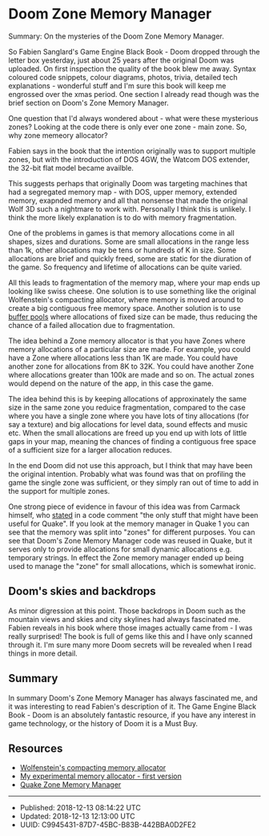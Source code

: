 # Doom Zone Memory Manager

Summary: On the mysteries of the Doom Zone Memory Manager.

So Fabien Sanglard's Game Engine Black Book - Doom dropped through the
letter box yesterday, just about 25 years after the original Doom was
uploaded. On first inspection the quality of the book blew me
away. Syntax coloured code snippets, colour diagrams, photos, trivia,
detailed tech explanations - wonderful stuff and I'm sure this book
will keep me engrossed over the xmas period. One section I already
read though was the brief section on Doom's Zone Memory Manager.

One question that I'd always wondered about - what were these
mysterious zones? Looking at the code there is only ever one zone -
main zone. So, why zone memeory allocator?

Fabien says in the book that the intention originally was to support
multiple zones, but with the introduction of DOS 4GW, the Watcom DOS
extender, the 32-bit flat model became availble.

This suggests perhaps that originally Doom was targeting machines that
had a segregated memory map - with DOS, upper memory, extended memory,
exapnded memory and all that nonsense that made the original Wolf 3D
such a nightmare to work with. Personally I think this is unlikely. I
think the more likely explanation is to do with memory fragmentation.

One of the problems in games is that memory allocations come in all
shapes, sizes and durations. Some are small allocations in the range
less than 1k, other allocations may be tens or hundreds of K in
size. Some allocations are brief and quickly freed, some are static
for the diuration of the game. So frequency and lifetime of
allocations can be quite varied.

All this leads to fragmentation of the memory map, where your map ends
up looking like swiss cheese. One solution is to use something like
the original Wolfenstein's compacting allocator, where memory is moved
around to create a big contiguous free memory space. Another solution
is to use [buffer
pools](https://coffeeandcode.neocities.org/diving-into-the-buffer-pool.html)
where allocations of fixed size can be made, thus reducing the chance
of a failed allocation due to fragmentation. 

The idea behind a Zone memory allocator is that you have Zones where
memory allocations of a particular size are made. For example, you
could have a Zone where allocations less than 1K are made. You could
have another zone for allocations from 8K to 32K. You could have
another Zone where allocations greater than 100k are made and so
on. The actual zones would depend on the nature of the app, in this
case the game.

The idea behind this is by keeping allocations of approxinately the
same size in the same zone you reduice fragmentation, compared to the
case where you have a single zone where you have lots of tiny
allocations (for say a texture) and big allocations for level data,
sound effects and music etc. When the small allocations are freed up
you end up with lots of little gaps in your map, meaning the chances
of finding a contiguous free space of a sufficient size for a larger
allocation reduces. 

In the end Doom did not use this approach, but I think that may have
been the original intention. Probably what was found was that on
profiling the game the single zone was sufficient, or they simply ran
out of time to add in the support for multiple zones. 

One strong piece of evidence in favour of this idea was from Carmack
himself, who [stated](https://doom.fandom.com/wiki/Zone_memory) in a
code comment "the only stuff that might have been useful for
Quake". If you look at the memory manager in Quake 1 you can see that
the memory was split into "zones" for different purposes. You can see
that Doom's Zone Memory Manager code was reused in Quake, but it
serves only to provide allocations for small dynamic allocations
e.g. temporary strings. In effect the Zone memory manager ended up
being used to manage the "zone" for small allocations, which is
somewhat ironic.

## Doom's skies and backdrops

As minor digression at this point. Those backdrops in Doom such as the
mountain views and skies and city skylines had always fascinated
me. Fabien reveals in his book where those images actually came from -
I was really surprised! The book is full of gems like this and I have
only scanned through it. I'm sure many more Doom secrets will be
revealed when I read things in more detail.

## Summary

In summary Doom's Zone Memory Manager has always fascinated me, and it
was interesting to read Fabien's description of it. The Game Engine
Black Book - Doom is an absolutely fantastic resource, if you have any
interest in game technology, or the history of Doom it is a Must Buy.


## Resources

* [Wolfenstein's compacting memory allocator](https://coffeeandcode.neocities.org/wolf-memory-manager.html)
* [My experimental memory allocator - first version](https://github.com/tbedford/Ant-Allocator/tree/master/attempt1)
* [Quake Zone Memory Manager](https://github.com/id-Software/Quake/blob/master/WinQuake/zone.h)

---

* Published: 2018-12-13 08:14:22 UTC
* Updated: 2018-12-13 12:13:00 UTC
* UUID: C9945431-87D7-45BC-B83B-442BBA0D2FE2



